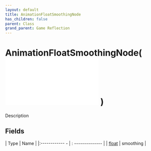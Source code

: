 ```yaml
---
layout: default
title: AnimationFloatSmoothingNode
has_children: false
parent: Class
grand_parent: Game Reflection
---
```

# AnimationFloatSmoothingNode( ![ AnimationEvalNode ](game-reflection/classes/animation_eval_node.md) )
Description 

## Fields
| Type | Name |
|:------------ - | : -------------- |
| [float](game-reflection/components/float.md) | smoothing |
